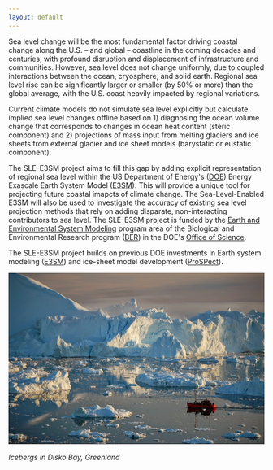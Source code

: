```yaml
---
layout: default
---
```


Sea level change will be the most fundamental factor driving coastal change along the U.S. – and global – coastline in the coming decades and centuries, with profound disruption and displacement of infrastructure and communities. However, sea level does not change uniformly, due to coupled interactions between the ocean, cryosphere, and solid earth. Regional sea level rise can be significantly larger or smaller (by 50% or more) than the global average, with the U.S. coast heavily impacted by regional variations.

Current climate models do not simulate sea level explicitly but calculate implied sea level changes offline based on 1) diagnosing the ocean volume change that corresponds to changes in ocean heat content (steric component) and 2) projections of mass input from melting glaciers and ice sheets from external glacier and ice sheet models (barystatic or eustatic component).

The SLE-E3SM project aims to fill this gap by adding explicit representation of regional sea level within the US Department of Energy's ([DOE](https://energy.gov/)) Energy Exascale Earth System Model ([E3SM](https://e3sm.org)).  This will provide a unique tool for projecting future coastal imapcts of climate change.  The Sea-Level-Enabled E3SM will also be used to investigate the accuracy of existing sea level projection methods that rely on adding disparate, non-interacting contributors to sea level.  The SLE-E3SM project is funded by the [Earth and Environmental System Modeling](https://climatemodeling.science.energy.gov/) program area of the Biological and Environmental Research program ([BER](https://science.energy.gov/ber/)) in the DOE's [Office of Science](https://www.energy.gov/science/office-science).

The SLE-E3SM project builds on previous DOE investments in Earth system modeling ([E3SM](https://e3sm.org)) and ice-sheet model development ([ProSPect](https://doe-prospect.github.io/)).



![icebergs](/images/icebergs.png)

*Icebergs in Disko Bay, Greenland*

